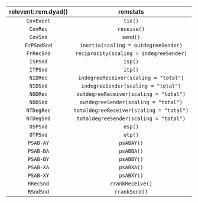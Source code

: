 **relevent::rem.dyad()**|**remstats**
:-----:                 |:-----:
`CovEvent`              |`tie()`
`CovRec`                |`receive()`
`CovSnd`                |`send()`
`FrPSndSnd`             |`inertia(scaling = outdegreeSender)`
`FrRecSnd`              |`reciprocity(scaling = indegreeSender)`
`ISPSnd`                |`isp()`
`ITPSnd`                |`itp()`
`NIDRec`                |`indegreeReceiver(scaling = "total")`
`NIDSnd`                |`indegreeSender(scaling = "total")`
`NODRec`                |`outdegreeReceiver(scaling = "total")`
`NODSnd`                |`outdegreeSender(scaling = "total")`
`NTDegRec`              |`totaldegreeReceiver(scaling = "total")`
`NTDegSnd`              |`totaldegreeSender(scaling = "total")`
`OSPSnd`                |`osp()`
`OTPSnd`                |`otp()`
`PSAB-AY`               |`psABAY()`
`PSAB-BA`               |`psABBA()`
`PSAB-BY`               |`psABBY()`
`PSAB-XA`               |`psABXA()`
`PSAB-XY`               |`psABXY()`
`RRecSnd`               |`rrankReceive()`
`RSndSnd`               |`rrankSend()`
